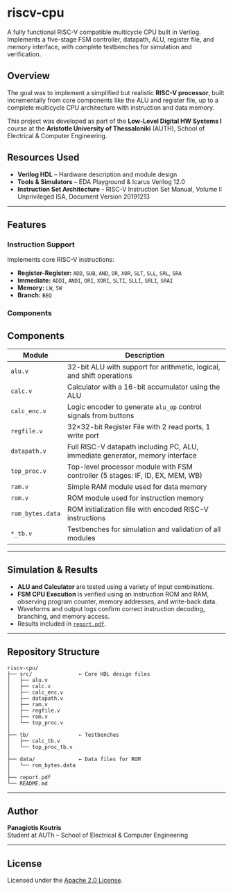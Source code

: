 # riscv-cpu

A fully functional RISC-V compatible multicycle CPU built in Verilog.  
Implements a five-stage FSM controller, datapath, ALU, register file, and memory interface, with complete testbenches for simulation and verification.

##  Overview

The goal was to implement a simplified but realistic **RISC-V processor**, built incrementally from core components like the ALU and register file, up to a complete multicycle CPU architecture with instruction and data memory.


This project was developed as part of the **Low-Level Digital HW Systems I** course at the **Aristotle University of Thessaloniki** (AUTH), School of Electrical & Computer Engineering.

##  Resources Used

- **Verilog HDL** – Hardware description and module design
- **Tools & Simulators** – EDA Playground & Icarus Verilog 12.0 
- **Instruction Set Architecture** - RISC-V Instruction Set Manual, Volume I: Unprivileged ISA, Document Version 20191213

---

##  Features

###  Instruction Support
Implements core RISC-V instructions:
- **Register-Register:** `ADD`, `SUB`, `AND`, `OR`, `XOR`, `SLT`, `SLL`, `SRL`, `SRA`
- **Immediate:** `ADDI`, `ANDI`, `ORI`, `XORI`, `SLTI`, `SLLI`, `SRLI`, `SRAI`
- **Memory:** `LW`, `SW`
- **Branch:** `BEQ`

###  Components

##  Components

| Module             | Description |
|--------------------|-------------|
| `alu.v`            | 32-bit ALU with support for arithmetic, logical, and shift operations |
| `calc.v`           | Calculator with a 16-bit accumulator using the ALU |
| `calc_enc.v`       | Logic encoder to generate `alu_op` control signals from buttons |
| `regfile.v`        | 32×32-bit Register File with 2 read ports, 1 write port |
| `datapath.v`       | Full RISC-V datapath including PC, ALU, immediate generator, memory interface |
| `top_proc.v`       | Top-level processor module with FSM controller (5 stages: IF, ID, EX, MEM, WB) |
| `ram.v`            | Simple RAM module used for data memory |
| `rom.v`            | ROM module used for instruction memory |
| `rom_bytes.data`   | ROM initialization file with encoded RISC-V instructions |
| `*_tb.v`           | Testbenches for simulation and validation of all modules |


---

##  Simulation & Results

- **ALU and Calculator** are tested using a variety of input combinations.
- **FSM CPU Execution** is verified using an instruction ROM and RAM, observing program counter, memory addresses, and write-back data.
- Waveforms and output logs confirm correct instruction decoding, branching, and memory access.
- Results included in [`report.pdf`](./report.pdf).

---

##  Repository Structure

```
riscv-cpu/
├── src/               ← Core HDL design files
│   ├── alu.v
│   ├── calc.v
│   ├── calc_enc.v
│   ├── datapath.v
│   ├── ram.v
│   ├── regfile.v
│   ├── rom.v
│   └── top_proc.v
│
├── tb/                ← Testbenches
│   ├── calc_tb.v
│   └── top_proc_tb.v
│
├── data/              ← Data files for ROM
│   └── rom_bytes.data
│
├── report.pdf
└── README.md

```
---

##  Author

**Panagiotis Koutris**  
Student at AUTh – School of Electrical & Computer Engineering

---

##  License

Licensed under the [Apache 2.0 License](https://www.apache.org/licenses/LICENSE-2.0.html).


